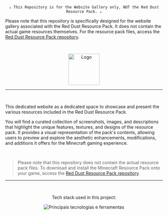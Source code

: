 <p align='center'><code>⚠️ This Repository is for the Website Gallery only, NOT the Red Dust Resource Pack. ⚠️</code></p>
<p>Please note that this repository is specifically designed for the website gallery associated with the Red Dust Resource Pack. It does not contain the actual game resources themselves. For the resource pack files, access the <a href="https://github.com/thiagoausechi/reddust-pack/">Red Dust Resource Pack repository</a>.</p>
<br>

<p align='center'> <img src="https://github.com/thiagoausechi/reddust-pack/assets/20692480/545b7d2a-8818-494e-8c02-09f44b42d411" alt="Logo" height="100"/> </p>

---

<br>

This dedicated website as a dedicated space to showcase and present the various resources included in the Red Dust Resource Pack.

You will find a curated collection of screenshots, images, and descriptions that highlight the unique features, textures, and designs of the resource pack. It provides a visual representation of the pack's contents, allowing users to preview and explore the aesthetic enhancements, modifications, and additions it offers for the Minecraft gaming experience.

<br>

> Please note that this repository does not contain the actual resource pack files. To download and install the Minecraft Resource Pack onto your game, access the <a href="https://github.com/thiagoausechi/reddust-pack/">Red Dust Resource Pack repository</a>.

---

<br>

<p align='center'>Tech stack used in this project:</p>
<p align='center'><img src="https://skillicons.dev/icons?i=nextjs,react,ts,apollo,graphql,tailwind" alt="Principais tecnologias e ferramentas"></p>

